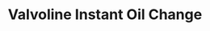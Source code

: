 ---
title: "Valvoline Instant Oil Change"
url: /dewitt/valvoline-instant-oil-change/
shop: car repair
---